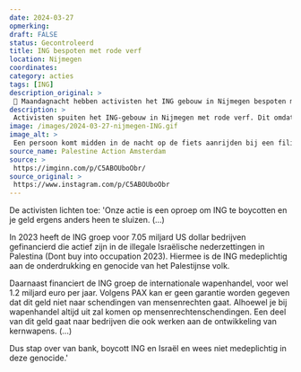 ```yaml
---
date: 2024-03-27
opmerking: 
draft: FALSE
status: Gecontroleerd
title: ING bespoten met rode verf
location: Nijmegen
coordinates: 
category: acties
tags: [ING]
description_original: > 
 🧯 Maandagnacht hebben activisten het ING gebouw in Nijmegen bespoten met rode verf.   De ING heeft middels hun investeringen direct en indirect bloed aan hun handen. Onze actie is een oproep om ING te boycotten en je geld ergens anders heen te sluizen. Ook zijn wij tegen de normalisering van zo’n vervuilend en genocide-financierend bedrijf in onze stad.  🚫 In 2023 heeft de ING groep voor 7.05 miljard US dollar bedrijven gefinancierd die actief zijn in de illegale Israëlische nederzettingen in Palestina (Dont buy into occupation 2023). Hiermee is de ING medeplichtig aan de onderdrukking en genocide van het Palestijnse volk.  🚫 Daarnaast financiert de ING groep de internationale wapenhandel, voor wel 1.2 miljard euro per jaar. Volgens PAX kan er geen garantie worden gegeven dat dit geld niet naar schendingen van mensenrechten gaat. Alhoewel je bij wapenhandel altijd uit zal komen op mensenrechtenschendingen. Een deel van dit geld gaat naar bedrijven die ook werken aan de ontwikkeling van kernwapens.  🚫 De moordlust van ING komt ook terug in hun miljardeninvesteringen in de fossiele industrie; naar eigen zeggen nog steeds zo’n 80% van hun totale financiering in de energiesector. Pas in 2040 willen ze volledig stoppen met deze vernietigende praktijken, wanneer al onze bossen al in brand, onderwater, of niet meer rechtop staan.  💸 Dus stap over van bank, boycott ING en Israël en wees niet medeplichtig in deze genocide.  #nijmegen #palaction #palactionnl
description: > 
 Activisten spuiten het ING-gebouw in Nijmegen met rode verf. Dit omdat de ING investeert in illegale landroof in Palestina en wapenhandel financiert waarmee mensenrechten worden geschonden.
image: /images/2024-03-27-nijmegen-ING.gif
image_alt: > 
 Een persoon komt midden in de nacht op de fiets aanrijden bij een filiaal van de ING bank. Voor de ingang stapt de persoon af, pakt een apparaat, en begint de voorgevel van het filiaal en het lichtgevende logo van de ING rood te spuiten.
source_name: Palestine Action Amsterdam
source: > 
 https://imginn.com/p/C5ABOUboObr/
source_original: > 
 https://www.instagram.com/p/C5ABOUboObr
---
```

De activisten lichten toe: 'Onze actie is een oproep om ING te boycotten en je geld ergens anders heen te sluizen. (...)

In 2023 heeft de ING groep voor 7.05 miljard US dollar bedrijven gefinancierd die actief zijn in de illegale Israëlische nederzettingen in Palestina (Dont buy into occupation 2023). Hiermee is de ING medeplichtig aan de onderdrukking en genocide van het Palestijnse volk.

Daarnaast financiert de ING groep de internationale wapenhandel, voor wel 1.2 miljard euro per jaar. Volgens PAX kan er geen garantie worden gegeven dat dit geld niet naar schendingen van mensenrechten gaat. Alhoewel je bij wapenhandel altijd uit zal komen op mensenrechtenschendingen. Een deel van dit geld gaat naar bedrijven die ook werken aan de ontwikkeling van kernwapens. (...)

Dus stap over van bank, boycott ING en Israël en wees niet medeplichtig in deze genocide.'